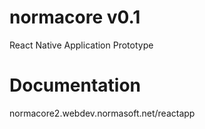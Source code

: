 # normacore v0.1
React Native Application Prototype
# Documentation
normacore2.webdev.normasoft.net/reactapp
